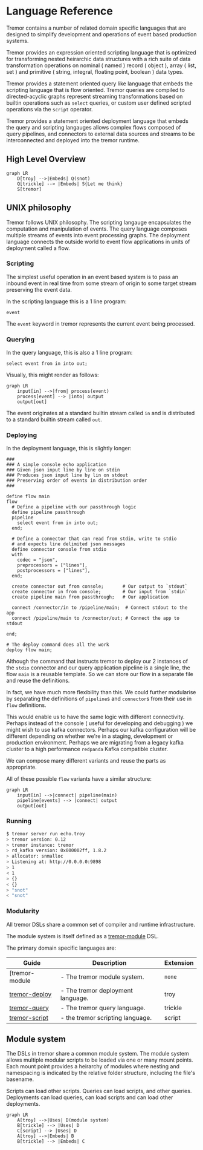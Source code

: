 # Language Reference

Tremor contains a number of related domain specific languages that are
designed to simplify development and operations of event based production
systems.

Tremor provides an expression oriented scripting language that is optimized
for transforming nested heirarchic data structures with a rich suite of
data transformation operations on nominal ( named ) record ( object ),
array ( list, set ) and primitive ( string, integral, floating point, boolean )
data types.

Tremor provides a statement oriented query like language that embeds the
scripting language that is flow oriented. Tremor queries are compiled to
directed-acyclic graphs represent streaming transformations based on builtin
operations such as `select` queries, or custom user defined scripted operations
via the `script` operator.

Tremor provides a statement oriented deployment language that embeds
the query and scripting langauges allows complex flows composed of
query pipelines, and connectors to external data sources and streams
to be interconnected and deployed into the tremor runtime.

## High Level Overview

```mermaid
graph LR
    D[troy] -->|Embeds| Q(snot)
    Q[trickle] --> |Embeds| S{Let me think}
    S[tremor]
```

## UNIX philosophy

Tremor follows UNIX philosophy. The scripting langauge encapsulates
the computation and manipulation of events. The query language composes
multiple streams of events into event processing graphs. The deployment
language connects the outside world to event flow applications in units
of deployment called a flow.

### Scripting

The simplest useful operation in an event based system is to pass an
inbound event in real time from some stream of origin to some target
stream preserving the event data.

In the scripting language this is a 1 line program:

```tremor
event
```

The `event` keyword in tremor represents the current event being processed.

### Querying

In the query language, this is also a 1 line program:

```trickle
select event from in into out;
```

Visually, this might render as follows:

```mermaid
graph LR
    input[in] -->|from| process(event)
    process[event] --> |into| output
    output[out]
```

The event originates at a standard builtin stream called `in` and
is distributed to a standard builtin stream called `out`.

### Deploying

In the deployment language, this is slightly longer:

```troy
###
### A simple console echo application
### Given json input line by line on stdin
### Produces json input line by lin on stdout
### Preserving order of events in distribution order
###

define flow main
flow
  # Define a pipeline with our passthrough logic
  define pipeline passthrough
  pipeline
    select event from in into out;
  end;

  # Define a connector that can read from stdin, write to stdio
  # and expects line delimited json messages
  define connector console from stdio
  with
    codec = "json",
    preprocessors = ["lines"],
    postprocessors = ["lines"],
  end;

  create connector out from console;       # Our output to `stdout`
  create connector in from console;        # Our input from `stdin`
  create pipeline main from passthrough;   # Our application

  connect /connector/in to /pipeline/main;  # Connect stdout to the app
  connect /pipeline/main to /connector/out; # Connect the app to stdout

end;

# The deploy command does all the work
deploy flow main;
```

Although the command that instructs tremor to deploy our 2 instances
of the `stdio` connector and our query application pipeline is a single
line, the flow `main` is a reusable template. So we can store our flow
in a separate file and reuse the definitions.

In fact, we have much more flexibility than this. We could further
modularise by separating the definitions of `pipeline`s and `connector`s
from their use in `flow` definitions.

This would enable us to have the same logic with different connectivity.
Perhaps instead of the console ( useful for developing and debugging ) we
might wish to use kafka connectors. Perhaps our kafka configuration will
be different depending on whether we're in a staging, development or production environment. Perhaps we are migrating from a legacy kafka cluster
to a high performance `redpanda` Kafka compatible cluster.

We can compose many different variants and reuse the parts as appropriate.

All of these possible `flow` variants have a similar structure:

```mermaid
graph LR
    input[in] -->|connect| pipeline(main)
    pipeline[events] --> |connect| output
    output[out]
```

### Running

```bash
$ tremor server run echo.troy
> tremor version: 0.12
> tremor instance: tremor
> rd_kafka version: 0x000002ff, 1.8.2
> allocator: snmalloc
> Listening at: http://0.0.0.0:9898
> 1
< 1
> {}
< {}
> "snot"
< "snot"
```

### Modularity

All tremor DSLs share a common set of compiler and runtime infrastructure.

The module system is itself defined as a [tremor-module](module_system) DSL.

The primary domain specific languages are:

|Guide|Description|Extension|
|---|---|---|
|[tremor-module[](module_system)| - The tremor module system.|`none`|
|[tremor-deploy](deploy)| - The tremor deployment language.|troy|
|[tremor-query](query)| - The tremor query language.|trickle|
|[tremor-script](script)| - the tremor scripting language.|script|

## Module system

The DSLs in tremor share a common module system. The module system allows
multiple modular scripts to be loaded via one or many mount points. Each
mount point provides a heirarchy of modules where nesting and namespacing
is indicated by the relative folder structure, including the file's basename.

Scripts can load other scripts.
Queries can load scripts, and other queries.
Deployments can load queries, can load scripts and can load other deployments.

```mermaid
graph LR
    A[troy] -->|Uses| D(module system)
    B[trickle] --> |Uses| D
    C[script] --> |Uses| D
    A[troy] -->|Embeds| B
    B[trickle] --> |Embeds| C
```

